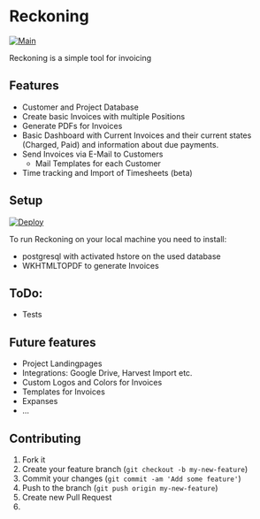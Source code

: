 # Reckoning

[![Main](https://github.com/reckoning/reckoning/actions/workflows/main.yml/badge.svg)](https://github.com/reckoning/reckoning/actions/workflows/main.yml)

Reckoning is a simple tool for invoicing

## Features
- Customer and Project Database
- Create basic Invoices with multiple Positions
- Generate PDFs for Invoices
- Basic Dashboard with Current Invoices and their current states (Charged, Paid) and information about due payments.
- Send Invoices via E-Mail to Customers
  - Mail Templates for each Customer
- Time tracking and Import of Timesheets (beta)

## Setup

[![Deploy](https://www.herokucdn.com/deploy/button.png)](https://heroku.com/deploy)

To run Reckoning on your local machine you need to install:

- postgresql with activated hstore on the used database
- WKHTMLTOPDF to generate Invoices

## ToDo:

- Tests

## Future features

- Project Landingpages
- Integrations: Google Drive, Harvest Import etc.
- Custom Logos and Colors for Invoices
- Templates for Invoices
- Expanses
- ...

## Contributing

1. Fork it
2. Create your feature branch (`git checkout -b my-new-feature`)
3. Commit your changes (`git commit -am 'Add some feature'`)
4. Push to the branch (`git push origin my-new-feature`)
5. Create new Pull Request
6.
